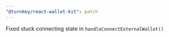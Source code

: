 ```yaml
---
"@turnkey/react-wallet-kit": patch
---
```


Fixed stuck connecting state in `handleConnectExternalWallet()`

